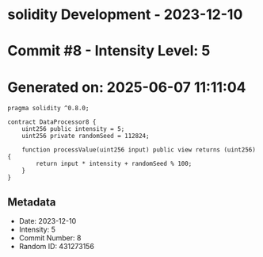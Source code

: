 ﻿# solidity Development - 2023-12-10
# Commit #8 - Intensity Level: 5
# Generated on: 2025-06-07 11:11:04
```solidity
pragma solidity ^0.8.0;

contract DataProcessor8 {
    uint256 public intensity = 5;
    uint256 private randomSeed = 112824;

    function processValue(uint256 input) public view returns (uint256) {
        return input * intensity + randomSeed % 100;
    }
}
```
## Metadata
- Date: 2023-12-10
- Intensity: 5
- Commit Number: 8
- Random ID: 431273156
